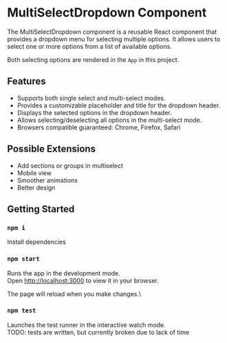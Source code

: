# MultiSelectDropdown Component

The MultiSelectDropdown component is a reusable React component that provides a dropdown menu for selecting multiple options. It allows users to select one or more options from a list of available options.

Both selecting options are rendered in the `App` in this project.

## Features

- Supports both single select and multi-select modes.
- Provides a customizable placeholder and title for the dropdown header.
- Displays the selected options in the dropdown header.
- Allows selecting/deselecting all options in the multi-select mode.
- Browsers compatible guaranteed: Chrome, Firefox, Safari

## Possible Extensions

- Add sections or groups in multiselect
- Mobile view
- Smoother animations
- Better design

## Getting Started

### `npm i`

Install dependencies

### `npm start`

Runs the app in the development mode.\
Open [http://localhost:3000](http://localhost:3000) to view it in your browser.

The page will reload when you make changes.\

### `npm test`

Launches the test runner in the interactive watch mode.\
TODO: tests are written, but currently broken due to lack of time
